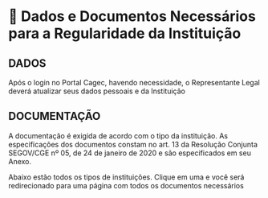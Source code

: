 # 📄 Dados e Documentos Necessários para a Regularidade da Instituição

## DADOS

Após o login no Portal Cagec, havendo necessidade, o Representante Legal deverá atualizar seus dados pessoais e da Instituição

## DOCUMENTAÇÃO

A documentação é exigida de acordo com o tipo da instituição. As especificações dos documentos constam no art. 13 da Resolução Conjunta SEGOV/CGE nº 05, de 24 de janeiro de 2020 e são especificados em seu Anexo.

Abaixo estão todos os tipos de instituições. Clique em uma e você será redirecionado para uma página com todos os documentos necessários




